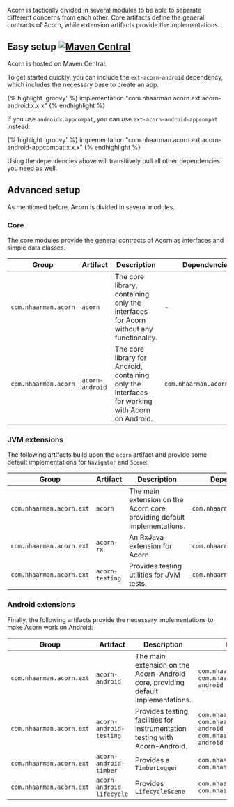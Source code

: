 ---
---

Acorn is tactically divided in several modules to be able to separate different
concerns from each other. Core artifacts define the general contracts of Acorn,
while extension artifacts provide the implementations.


## Easy setup [![Maven Central](https://maven-badges.herokuapp.com/maven-central/com.nhaarman.acorn/acorn/badge.png)](https://maven-badges.herokuapp.com/maven-central/com.nhaarman.acorn/acorn)

Acorn is hosted on Maven Central.

To get started quickly, you can include the `ext-acorn-android` dependency, 
which includes the necessary base to create an app.

{% highlight 'groovy' %}
implementation "com.nhaarman.acorn.ext:acorn-android:x.x.x"
{% endhighlight %}

If you use `androidx.appcompat`, you can use `ext-acorn-android-appcompat` instead:

{% highlight 'groovy' %}
implementation "com.nhaarman.acorn.ext:acorn-android-appcompat:x.x.x"
{% endhighlight %}

Using the dependencies above will transitively pull all other dependencies you
need as well.


## Advanced setup

As mentioned before, Acorn is divided in several modules.

### Core

The core modules provide the general contracts of Acorn as interfaces and simple
data classes.

|Group| Artifact | Description | Dependencies|
|-----|----------|-------------|-------------|
|`com.nhaarman.acorn`| `acorn` | The core library, containing only the interfaces for Acorn without any functionality. | - |
|`com.nhaarman.acorn`| `acorn-android` | The core library for Android, containing only the interfaces for working with Acorn on Android. | `com.nhaarman.acorn:acorn` |

### JVM extensions

The following artifacts build upon the `acorn` artifact and provide some default
implementations for `Navigator` and `Scene`:


|Group| Artifact | Description | Dependencies|
|-----|----------|-------------|-------------|
|`com.nhaarman.acorn.ext`| `acorn` | The main extension on the Acorn core, providing default implementations. |`com.nhaarman.acorn:acorn`|
|`com.nhaarman.acorn.ext`| `acorn-rx` | An RxJava extension for Acorn. |`com.nhaarman.acorn:acorn`|
|`com.nhaarman.acorn.ext`| `acorn-testing` | Provides testing utilities for JVM tests. |`com.nhaarman.acorn:acorn`|


### Android extensions

Finally, the following artifacts provide the necessary implementations to make
Acorn work on Android:


|Group| Artifact | Description | Dependencies|
|-----|----------|-------------|-------------|
|`com.nhaarman.acorn.ext`| `acorn-android` | The main extension on the Acorn-Android core, providing default implementations. |`com.nhaarman.acorn:acorn`<br>`com.nhaarman.acorn:acorn-android`|
|`com.nhaarman.acorn.ext`| `acorn-android-testing` | Provides testing facilities for instrumentation testing with Acorn-Android. |`com.nhaarman.acorn:acorn`<br>`com.nhaarman.acorn:acorn-android`<br>`com.nhaarman.acorn.ext:acorn-android`|
|`com.nhaarman.acorn.ext`| `acorn-android-timber` | Provides a `TimberLogger` |`com.nhaarman.acorn:acorn`<br>`com.nhaarman.acorn.ext:acorn`|
|`com.nhaarman.acorn.ext`| `acorn-android-lifecycle` | Provides `LifecycleScene` |`com.nhaarman.acorn:acorn`<br>`com.nhaarman.acorn.ext:acorn`|
